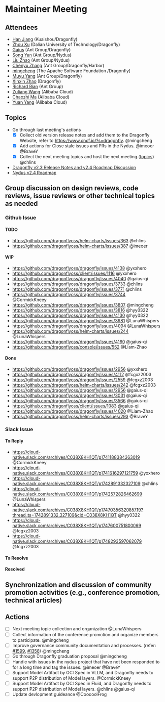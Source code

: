 # Maintainer Meeting

## Attendees

- [Han Jiang](https://github.com/CormickKneey) (Kuaishou/Dragonfly)
- [Zhou Xu](https://github.com/fcgxz2003) (Dalian University of Technology/Dragonfly)
- [Gaius](https://github.com/gaius-qi) (Ant Group/Dragonfly)
- [Song Yan](https://github.com/imeoer) (Ant Group/Nydus)
- [Liu Zhao](https://github.com/BraveY) (Ant Group/Nydus)
- [Chenyu Zhang](https://github.com/chlins) (Ant Group/Dragonfly/Harbor)
- [mingcheng](https://github.com/mingcheng) (The Apache Software Foundation
/Dragonfly)
- [Muyu Yang](https://github.com/LunaWhispers) (Ant Group/Dragonfly)
- [Xinxin Zhao](https://github.com/Liam-Zhao) (Dragonfly)
- [Richard Bian](https://x.com/richsfo) (Ant Group)
- [Zuliang Wang](https://github.com/CooooolFrog) (Alibaba Cloud)
- [Chaozhi Ma](https://github.com/ClementMaH) (Alibaba Cloud)
- [Yuan Yang](https://github.com/yyzai384) (Alibaba Cloud)


## Topics

- Go through last meeting's actions
  - [x] Collect old version release notes and add them to the Dragonfly Website, refer to https://www.cncf.io/?s=dragonfly. @mingcheng
  - [x] Add actions for Close stale issues and PRs in the Nydus. @imeoer @BraveY
  - [x] Collect the next meeting topics and host the next meeting.([topics](https://github.com/dragonflyoss/community/issues/44)) @chlins
- [Dragonfly v2.3 Release Notes and v2.4 Roadmap Discussion](https://github.com/dragonflyoss/community/pull/45)
- [Nydus v2.4 Roadmap](https://github.com/dragonflyoss/nydus/issues/1711)

## Group discussion on design reviews, code reviews, issue reviews or other technical topics as needed

### Github Issue

#### TODO

- https://github.com/dragonflyoss/helm-charts/issues/363 @chlins
- https://github.com/dragonflyoss/helm-charts/issues/387 @imeoer

#### WIP

- https://github.com/dragonflyoss/dragonfly/issues/4138 @yxxhero
- https://github.com/dragonflyoss/client/issues/1116 @yxxhero
- https://github.com/dragonflyoss/dragonfly/issues/4040 @gaius-qi
- https://github.com/dragonflyoss/dragonfly/issues/3733 @chlins
- https://github.com/dragonflyoss/dragonfly/issues/3771 @chlins
- https://github.com/dragonflyoss/dragonfly/issues/3744 @CormickKneey
- https://github.com/dragonflyoss/dragonfly/issues/3807 @mingcheng
- https://github.com/dragonflyoss/dragonfly/issues/3816 @hyy0322
- https://github.com/dragonflyoss/dragonfly/issues/4130 @hyy0322
- https://github.com/dragonflyoss/dragonfly/issues/3981 @LunaWhispers
- https://github.com/dragonflyoss/dragonfly/issues/4094 @LunaWhispers
- https://github.com/dragonflyoss/helm-charts/issues/244 @LunaWhispers
- https://github.com/dragonflyoss/dragonfly/issues/4160 @gaius-qi
- https://github.com/dragonflyoss/console/issues/552 @Liam-Zhao

#### Done

- https://github.com/dragonflyoss/dragonfly/issues/2956 @yxxhero
- https://github.com/dragonflyoss/dragonfly/issues/4112 @fcgxz2003
- https://github.com/dragonflyoss/dragonfly/issues/2559 @fcgxz2003
- https://github.com/dragonflyoss/helm-charts/issues/242 @fcgxz2003
- https://github.com/dragonflyoss/dragonfly/issues/2956 @gaius-qi
- https://github.com/dragonflyoss/dragonfly/issues/3031 @gaius-qi
- https://github.com/dragonflyoss/dragonfly/issues/3566 @gaius-qi
- https://github.com/dragonflyoss/client/issues/1083 @gaius-qi
- https://github.com/dragonflyoss/dragonfly/issues/4020 @Liam-Zhao
- https://github.com/dragonflyoss/helm-charts/issues/293 @BraveY

### Slack Issue

#### To Reply

- https://cloud-native.slack.com/archives/C038X8KH1QT/p1741188384363019 @CormickKneey
- https://cloud-native.slack.com/archives/C038X8KH1QT/p1741616297121759 @yxxhero
- https://cloud-native.slack.com/archives/C038X8KH1QT/p1742891332327109 @chlins
- https://cloud-native.slack.com/archives/C038X8KH1QT/p1742572826462699 @LunaWhispers
- https://cloud-native.slack.com/archives/C038X8KH1QT/p1747035632085719?thread_ts=1742891332.327109&cid=C038X8KH1QT @hyy0322
- https://cloud-native.slack.com/archives/C038X8KH1QT/p1747600751800069 @fcgxz2003
- https://cloud-native.slack.com/archives/C038X8KH1QT/p1748293597062079 @fcgxz2003

#### To Resolve

#### Resolved

## Synchronization and discussion of community promotion activities (e.g., conference promotion, technical articles)

## Actions

- [ ] Next meeting topic collection and organization @LunaWhispers
- [ ] Collect information of the conference promotion and organize members to participate. @mingcheng
- [ ] Improve governance community documentation and processes. (refer: [#1599](https://github.com/cncf/toc/issues/1599), [#1358](https://github.com/cncf/toc/issues/1358)) @mingcheng
- [ ] Go through Dragonfly graduation proposal @mingcheng
- [ ] Handle with issues in the nydus project that have not been responded to for a long time and tag the issues. @imeoer @BraveY
- [ ] Support Model Artifact by OCI Spec in VLLM, and Dragonfly needs to support P2P distribution of Model layers. @CormickKneey
- [ ] Support Model Artifact by OCI Spec in Fluid, and Dragonfly needs to support P2P distribution of Model layers. @chlins @gaius-qi
- [ ] Update devlopment guideance @CooooolFrog
